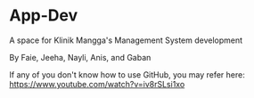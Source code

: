 # App-Dev
A space for Klinik Mangga's Management System development

By Faie, Jeeha, Nayli, Anis, and Gaban

If any of you don't know how to use GitHub, you may refer here:
https://www.youtube.com/watch?v=iv8rSLsi1xo
